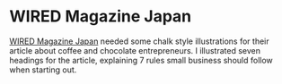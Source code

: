 # WIRED Magazine Japan

[WIRED Magazine Japan](http://wired.jp/) needed some chalk style illustrations for their article about coffee and chocolate entrepreneurs. I illustrated seven headings for the article, explaining 7 rules small business should follow when starting out. 

